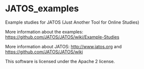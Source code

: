# JATOS_examples

Example studies for JATOS (Just Another Tool for Online Studies)

More information about the examples: https://github.com/JATOS/JATOS/wiki/Example-Studies

More information about JATOS: http://www.jatos.org and https://github.com/JATOS/JATOS/wiki

This software is licensed under the Apache 2 license.
